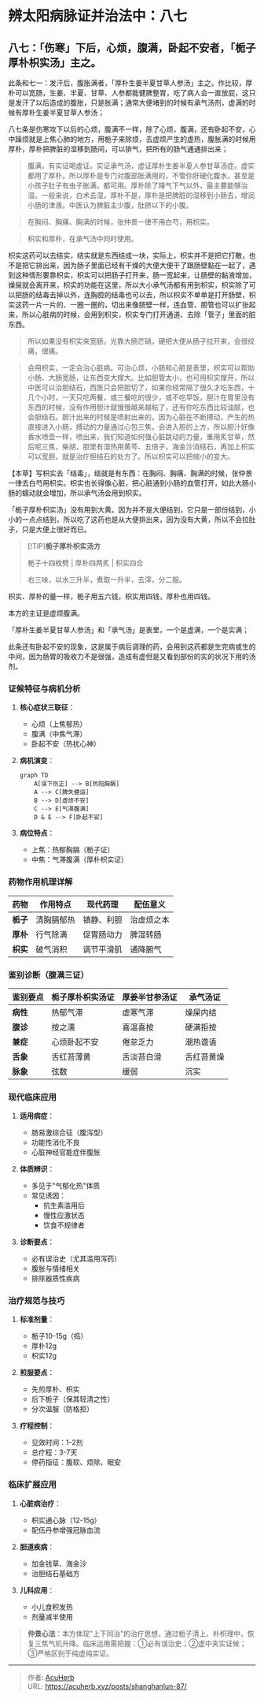# 辨太阳病脉证并治法中：八七


## 八七：「伤寒」下后，心烦，腹满，卧起不安者，「栀子厚朴枳实汤」主之。

<!--more-->

此条和七一：发汗后，腹胀满者，「厚朴生姜半夏甘草人参汤」主之。作比较，厚朴可以宽肠，生姜、半夏、甘草、人参都能健脾整胃，吃了病人会一直放屁，这只是发汗了以后造成的腹胀，只是胀满；通常大便堵到的时候有承气汤剂，虚满的时候有厚朴生姜半夏甘草人参汤；

八七条是伤寒攻下以后的心烦，腹满不一样，除了心烦，腹满，还有卧起不安，心中躁烦就是上焦心肺的地方，用栀子来除烦，去虚烦产生的虚热，腹胀满的时候用厚朴，厚朴把脾脏的湿移到肠间，可以排气，把所有的肠气通通排出来；

> 腹满，有实证喝虚证。实证承气汤，虚证厚朴生姜半夏人参甘草汤症。虚实都用了厚朴。所以厚朴是专门对腹部胀满用的，不管你肝硬化腹水，甚至是小孩子肚子有虫子胀满，都可用。厚朴除了降气下气以外，最主要能够治湿。一般来说，白术去湿，厚朴不是，厚朴是把脾脏的湿移到小肠去，增润小肠的津液。中医认为脾脏主少腹，肚脐以下的小腹。

> 在胸闷、胸痛、胸满的时候，张仲景一律不用白芍，用枳实。

> 枳实和厚朴，在承气汤中同时使用。

枳实这药可以去结实，结实就是东西结成一块，实际上，枳实并不是把它打散，也不是把它排出来，因为肠子里面已经有干燥的大便大便干了跟肠壁黏在一起了，遇到这种情形要靠枳实，枳实可以把肠子打开来，肠一宽起来，让肠壁的黏液增加，燥屎就会离开来，枳实的功能在这里，所以大小承气汤都有用到枳实，枳实除了可以把肠的结毒去掉以外，连胸腔的结毒也可以去，所以枳实不单单是打开肠壁，枳实这药一片一片的、一圈一圈的，切出来像肠壁一样，连血管、胆管也可以扩张起来，所以心脏病的时候，会用到枳实，枳实专门打开通道、去除「管子」里面的脏东西。

> 所以如果没有枳实来宽肠，光靠大肠芒硝，硬把大便从肠子拉开来，会很绞痛，很痛。

> 会用枳实，一定会治心脏病。可治心烦，小肠和心脏是表里，枳实可以帮助小肠、大肠宽肠，让东西变大撑大。比如胆管太小，也可用枳实撑开，所以中医可以治胆结石，西医只会把胆切了，如果你经常隔了很久才吃东西，十几个小时，一天只吃两餐，或三餐吃的很少，或不吃早饭，胆汁在胃里没有东西的时候，没有作用胆汁就慢慢越来越粘了，还有你吃东西比较油腻，也会胆结石。胆汁出来的时候是喷射出来的，因为心脏在不断搏动，产生的热直接进入小肠，搏动的力量通过心包三焦，会进入胆的上方，所以胆汁好像香水喷壶一样，喷出来，我们知道如何强心脏跳动的力量，重用炙甘草，然后呢三焦，柴胡，胆里有湿热用黄芩、五倍子，海金沙消结石，再加上枳实可以宽胆，就是治疗胆结石的处方了。所以枳实可以把缩小的变大。

【本草】写枳实去「结毒」，结就是有东西：在胸闷、胸痛、胸满的时候，张仲景一律去白芍用枳实。枳实也长得像心脏，把心脏通到小肠的血管打开，如此大肠小肠的蠕动就会增加，所以承气汤会用到枳实。

「栀子厚朴枳实汤」没有用到大黄。因为并不是大便结到，它只是一部份结到，小小的一点点结到，所以吃了这药也是从大便排出来，因为没有大黄，所以不会拉肚子，只是大便上很好而已。

> [!TIP]**栀子厚朴枳实汤方**
>
> 栀子十四枚劈 | 厚朴四两炙 | 枳实四合
>
> 右三味，以水三升半，煮取一升半，去滓，分二服。

枳实、厚朴的量一样，栀子用五六钱，枳实用四钱，厚朴也用四钱。

本方的主证是虚烦腹满。

「厚朴生姜半夏甘草人参汤」和「承气汤」是表里，一个是虚满，一个是实满；

此条还有卧起不安的现象，这是属于病后调理的药，会用到这药都是生完病或生的中间，因为肠胃的吸收力不是很强，造成有虚但是又看到部份的实的状况下用的汤剂。

### 证候特征与病机分析

1. **核心症状三联征**：
   - 心烦（上焦郁热）
   - 腹满（中焦气滞）
   - 卧起不安（热扰心神）

2. **病机演变**：
   ```mermaid
   graph TD
       A[误下伤正] --> B[热陷胸膈]
       A --> C[脾失健运]
       B --> D[虚烦不安]
       C --> E[气滞腹满]
       D & E --> F[卧起不安]
   ```

3. **病位特点**：
   - 上焦：热郁胸膈（栀子证）
   - 中焦：气滞腹满（厚朴枳实证）

### 药物作用机理详解

| 药物 | 作用特点 | 现代药理 | 配伍意义 |
|------|----------|----------|----------|
| **栀子** | 清胸膈郁热 | 镇静、利胆 | 治虚烦之本 |
| **厚朴** | 行气除满 | 促胃肠动力 | 脾湿转肠 |
| **枳实** | 破气消积 | 调节平滑肌 | 通降腑气 |

### 鉴别诊断（腹满三证）

| 鉴别要点 | 栀子厚朴枳实汤证 | 厚姜半甘参汤证 | 承气汤证 |
|----------|------------------|----------------|----------|
| **病性** | 热郁气滞 | 虚寒气滞 | 燥屎内结 |
| **腹诊** | 按之濡 | 喜温喜按 | 硬满拒按 |
| **兼症** | 心烦卧起不安 | 倦怠乏力 | 潮热谵语 |
| **舌象** | 舌红苔薄黄 | 舌淡苔白滑 | 舌红苔黄燥 |
| **脉象** | 弦数 | 缓弱 | 沉实 |

### 现代临床应用

1. **适用病症**：
   - 肠易激综合征（腹泻型）
   - 功能性消化不良
   - 心脏神经官能症伴腹胀

2. **体质辨识**：
   - 多见于"气郁化热"体质
   - 常见诱因：
     - 抗生素滥用后
     - 慢性应激状态
     - 饮食不规律者

3. **诊断要点**：
   - 必有误治史（尤其滥用泻药）
   - 腹胀与情绪相关
   - 排除器质性疾病

### 治疗规范与技巧

1. **标准剂量**：
   - 栀子10-15g（捣）
   - 厚朴12g
   - 枳实12g

2. **煎服要点**：
   - 先煎厚朴、枳实
   - 后下栀子（保其轻清之性）
   - 分次温服（防格拒）

3. **疗程控制**：
   - 见效时间：1-2剂
   - 总疗程：3-7天
   - 停药指征：腹软、烦除、眠安

### 临床扩展应用

1. **心脏病治疗**：
   - 枳实通心脉（12-15g）
   - 配伍丹参增强冠脉血流

2. **胆道疾病**：
   - 加金钱草、海金沙
   - 治胆结石基础方

3. **儿科应用**：
   - 小儿食积发热
   - 剂量减半使用

> **仲景心法**：本方体现"上下同治"的治疗思想，通过栀子清上、朴枳理中，恢复三焦气机升降。临床运用需把握：①必有误治史；②虚中夹实证候；③严格区别于纯虚纯实证。


---

> 作者: [AcuHerb](https://acuherb.xyz)  
> URL: https://acuherb.xyz/posts/shanghanlun-87/  

